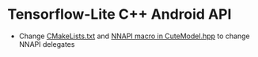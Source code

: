 # Tensorflow-Lite C++ Android API

* Change [CMakeLists.txt](https://github.com/lackhole/Tensorflow-Lite/blob/android/CMakeLists.txt#L17) and [NNAPI macro in CuteModel.hpp](https://github.com/lackhole/Tensorflow-Lite/blob/cutemodel/CuteModel.hpp#L10) to change NNAPI delegates
